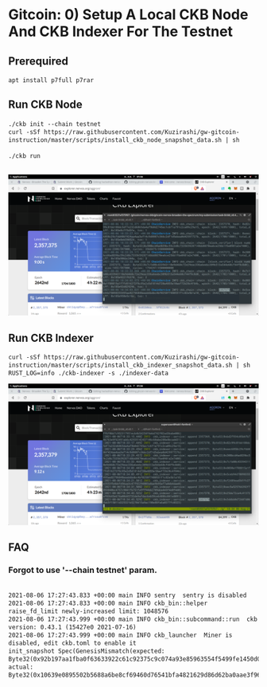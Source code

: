 

# Gitcoin: 0) Setup A Local CKB Node And CKB Indexer For The Testnet

## Prerequired
```
apt install p7full p7rar

```

## Run CKB Node

```
./ckb init --chain testnet
curl -sSf https://raw.githubusercontent.com/Kuzirashi/gw-gitcoin-instruction/master/scripts/install_ckb_node_snapshot_data.sh | sh

./ckb run


```

![CKB-NODE](https://raw.githubusercontent.com/ubinix-warun/gitcoin-nervos-broaden-the-spectrum/master/my-submission/task-0/Workspace%202_209.png)


## Run CKB Indexer

```
curl -sSf https://raw.githubusercontent.com/Kuzirashi/gw-gitcoin-instruction/master/scripts/install_ckb_indexer_snapshot_data.sh | sh
RUST_LOG=info ./ckb-indexer -s ./indexer-data

```

![CKB-IDX](https://raw.githubusercontent.com/ubinix-warun/gitcoin-nervos-broaden-the-spectrum/master/my-submission/task-0/Workspace%202_210.png)


## FAQ

### Forgot to use '--chain testnet' param.

```

2021-08-06 17:27:43.833 +00:00 main INFO sentry  sentry is disabled
2021-08-06 17:27:43.833 +00:00 main INFO ckb_bin::helper  raise_fd_limit newly-increased limit: 1048576
2021-08-06 17:27:43.999 +00:00 main INFO ckb_bin::subcommand::run  ckb version: 0.43.1 (15427e0 2021-07-16)
2021-08-06 17:27:43.999 +00:00 main INFO ckb_launcher  Miner is disabled, edit ckb.toml to enable it
init_snapshot Spec(GenesisMismatch(expected: Byte32(0x92b197aa1fba0f63633922c61c92375c9c074a93e85963554f5499fe1450d0e5), actual: Byte32(0x10639e0895502b5688a6be8cf69460d76541bfa4821629d86d62ba0aae3f9606)))


```
